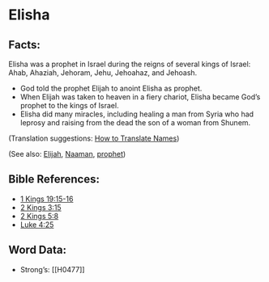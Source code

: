 # Elisha

## Facts:

Elisha was a prophet in Israel during the reigns of several kings of Israel: Ahab, Ahaziah, Jehoram, Jehu, Jehoahaz, and Jehoash.

* God told the prophet Elijah to anoint Elisha as prophet.
* When Elijah was taken to heaven in a fiery chariot, Elisha became God’s prophet to the kings of Israel.
* Elisha did many miracles, including healing a man from Syria who had leprosy and raising from the dead the son of a woman from Shunem.

(Translation suggestions: [How to Translate Names](../../translate/translate-names))

(See also: [Elijah](../names/elijah.md), [Naaman](../names/naaman.md), [prophet](../kt/prophet.md))

## Bible References:

* [1 Kings 19:15-16](rc://en/tn/help/1ki/19/15)
* [2 Kings 3:15](rc://en/tn/help/2ki/03/15)
* [2 Kings 5:8](rc://en/tn/help/2ki/05/08)
* [Luke 4:25](rc://en/tn/help/luk/04/25)

## Word Data:

* Strong’s: [[H0477]]
